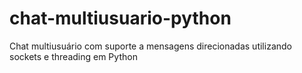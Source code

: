 # chat-multiusuario-python
Chat multiusuário com suporte a mensagens direcionadas utilizando sockets e threading em Python

